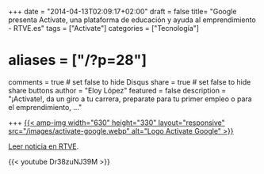 +++
date = "2014-04-13T02:09:17+02:00"
draft = false
title= "Google presenta Actívate, una plataforma de educación y ayuda al emprendimiento - RTVE.es"
tags = ["Activate"]
categories = ["Tecnología"]
# aliases = ["/?p=28"]
comments = true	# set false to hide Disqus
share = true	# set false to hide share buttons
author = "Eloy López"
featured = false
description = "¡Actívate!, da un giro a tu carrera, preparate para tu primer empleo o para el emprendimiento, ..."

+++
[{{< amp-img width="630" height="330" layout="responsive" src="/images/activate-google.webp" alt="Logo Activate Google" >}}](/images/activate-google.webp)

<a title="Leer noticia sobra plataforma 'Actívate' en RTVE" href="http://www.rtve.es/noticias/20140318/google-presenta-espana-activate-plataforma-gratuita-para-ayudar-jovenes-montar-empresas/899261.shtml" target="_blank">Leer noticia en RTVE</a>.

{{< youtube Dr38zuNJ39M >}}
